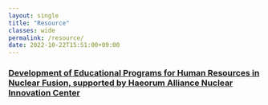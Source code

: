 ```yaml
---
layout: single
title: "Resource"
classes: wide
permalink: /resource/
date: 2022-10-22T15:51:00+09:00
---
```


### [Development of Educational Programs for Human Resources in Nuclear Fusion, supported by Haeorum Alliance Nuclear Innovation Center](../resource/hanic)
